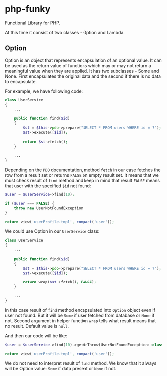 # php-funky
Functional Library for PHP.

At this time it consist of two classes - Option and Lambda.

## Option
Option is an object that represents encapsulation of an optional value. It can be used as the return value of functions which may or may not return a meaningful value when they are applied.
It has two subclasses - Some and None. First encapsulates the original data and the second if there is no data to encapsulate. 

For example, we have following code:

```php
class UserService 
{
    ...
    
    public function find($id)
    {
        $st = $this->pdo->prepare("SELECT * FROM users WHERE id = ?");
        $st->execute([$id]);
        
        return $st->fetch();
    }
    
    ...
}
```

Depending on the `PDO` documentation, method `fetch` in our case fetches the row from a result set or returns `FALSE` on empty result set. 
It means that we must check result of `find` method and keep in mind that result `FALSE` means that user with the specified `$id` not found:

```php
$user = $userService->find(10);

if ($user === FALSE) {
    throw new UserNotFoundException;
}

return view('userProfile.tmpl', compact('user'));
```

We could use Option in our `UserService` class:

```php
class UserService 
{
    ...
    
    public function find($id)
    {
        $st = $this->pdo->prepare("SELECT * FROM users WHERE id = ?");
        $st->execute([$id]);
        
        return wrap($st->fetch(), FALSE);
    }
    
    ...
}
```

In this case result of `find` method encapsulated into `Option` object even if user not found.
But it will be `Some` if user fetched from database or `None` if not. Second argument in helper function `wrap` tells what result means that no result. Default value is `null`.

And then our code will be like:

```php
$user = $userService->find(10)->getOrThrow(UserNotFoundException::class);

return view('userProfile.tmpl', compact('user'));
```

We do not need to interpret result of `find` method. We know that it always will be Option value: `Some` if data present or `None` if not.
